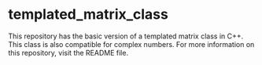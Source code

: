 # templated_matrix_class
This repository has the basic version of a templated matrix class in C++. This class is also compatible for  complex numbers. For more information on this repository, visit the README file.
